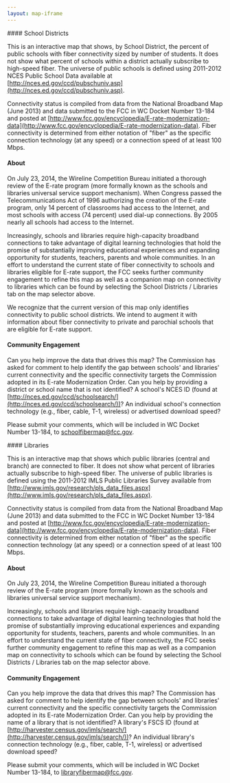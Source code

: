 ```yaml
---
layout: map-iframe
---
```

<div id="desc-schoolDist" class="map-desc hide" markdown="1">
#### School Districts

This is an interactive map that shows, by School District, the percent of public schools with fiber connectivity sized by number of students. It does not show what percent of schools within a district actually subscribe to high-speed fiber. The universe of public schools is defined using 2011-2012 NCES Public School Data available at [http://nces.ed.gov/ccd/pubschuniv.asp](http://nces.ed.gov/ccd/pubschuniv.asp). 

Connectivity status is compiled from data from the National Broadband Map (June 2013) and data submitted to the FCC in WC Docket Number 13-184 and posted at [http://www.fcc.gov/encyclopedia/E-rate-modernization-data](http://www.fcc.gov/encyclopedia/E-rate-modernization-data). Fiber connectivity is determined from either notation of "fiber" as the specific connection technology (at any speed) or a connection speed of at least 100 Mbps.

#### About

On July 23, 2014, the Wireline Competition Bureau initiated a thorough review of the E-rate program (more formally known as the schools and libraries universal service support mechanism). When Congress passed the Telecommunications Act of 1996 authorizing the creation of the E-rate program, only 14 percent of classrooms had access to the Internet, and most schools with access (74 percent) used dial-up connections. By 2005 nearly all schools had access to the Internet. 

Increasingly, schools and libraries require high-capacity broadband connections to take advantage of digital learning technologies that hold the promise of substantially improving educational experiences and expanding opportunity for students, teachers, parents and whole communities. In an effort to understand the current state of fiber connectivity to schools and libraries eligible for E-rate support, the FCC seeks further community engagement to refine this map as well as a companion map on connectivity to libraries which can be found by selecting the School Districts / Libraries tab on the map selector above.

We recognize that the current version of this map only identifies connectivity to public school districts.  We intend to augment it with information about fiber connectivity to private and parochial schools that are eligible for E-rate support. 

#### Community Engagement

Can you help improve the data that drives this map?  The Commission has asked for comment to help identify the gap between schools' and libraries' current connectivity and the specific connectivity targets the Commission adopted in its E-rate Modernization Order.  Can you help by providing a district or school name that is not identified?  A school's NCES ID (found at [http://nces.ed.gov/ccd/schoolsearch/](http://nces.ed.gov/ccd/schoolsearch/))?  An individual school's connection technology (e.g., fiber, cable, T-1, wireless) or advertised download speed?  

Please submit your comments, which will be included in WC Docket Number 13-184, to [schoolfibermap@fcc.gov](schoolfibermap@fcc.gov).
</div>
<div id="desc-library" class="map-desc hide" markdown="1">
#### Libraries

This is an interactive map that shows which public libraries (central and branch) are connected to fiber. It does not show what percent of libraries actually subscribe to high-speed fiber. The universe of public libraries is defined using the 2011-2012 IMLS Public Libraries Survey available from [http://www.imls.gov/research/pls_data_files.aspx](http://www.imls.gov/research/pls_data_files.aspx). 

Connectivity status is compiled from data from the National Broadband Map (June 2013) and data submitted to the FCC in WC Docket Number 13-184 and posted at [http://www.fcc.gov/encyclopedia/E-rate-modernization-data](http://www.fcc.gov/encyclopedia/E-rate-modernization-data). Fiber connectivity is determined from either notation of "fiber" as the specific connection technology (at any speed) or a connection speed of at least 100 Mbps.

#### About

On July 23, 2014, the Wireline Competition Bureau initiated a thorough review of the E-rate program (more formally known as the schools and libraries universal service support mechanism). 

Increasingly, schools and libraries require high-capacity broadband connections to take advantage of digital learning technologies that hold the promise of substantially improving educational experiences and expanding opportunity for students, teachers, parents and whole communities. In an effort to understand the current state of fiber connectivity, the FCC seeks further community engagement to refine this map as well as a companion map on connectivity to schools which can be found by selecting the School Districts / Libraries tab on the map selector above. 

#### Community Engagement

Can you help improve the data that drives this map?  The Commission has asked for comment to help identify the gap between schools' and libraries' current connectivity and the specific connectivity targets the Commission adopted in its E-rate Modernization Order.  Can you help by providing the name of a library that is not identified?  A library's FSCS ID (found at [http://harvester.census.gov/imls/search/](http://harvester.census.gov/imls/search/))?  An individual library's connection technology (e.g., fiber, cable, T-1, wireless) or advertised download speed?  

Please submit your comments, which will be included in WC Docket Number 13-184, to [libraryfibermap@fcc.gov](libraryfibermap@fcc.gov).
</div>